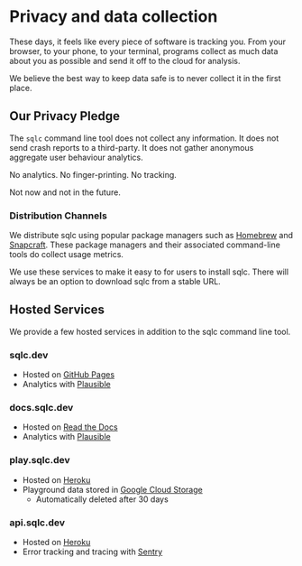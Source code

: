 # Privacy and data collection

These days, it feels like every piece of software is tracking you. From your
browser, to your phone, to your terminal, programs collect as much data about
you as possible and send it off to the cloud for analysis.

We believe the best way to keep data safe is to never collect it in the first
place.

## Our Privacy Pledge

The `sqlc` command line tool does not collect any information. It
does not send crash reports to a third-party. It does not gather anonymous
aggregate user behaviour analytics.

No analytics. 
No finger-printing.
No tracking.

Not now and not in the future.

### Distribution Channels

We distribute sqlc using popular package managers such as
[Homebrew](https://brew.sh/) and [Snapcraft](https://snapcraft.io/). These
package managers and their associated command-line tools do collect usage
metrics.

We use these services to make it easy to for users to install sqlc. There will
always be an option to download sqlc from a stable URL.

## Hosted Services

We provide a few hosted services in addition to the sqlc command line tool.

### sqlc.dev

* Hosted on [GitHub Pages](https://pages.github.com/)
* Analytics with [Plausible](https://plausible.io/privacy-focused-web-analytics)

### docs.sqlc.dev

* Hosted on [Read the Docs](https://readthedocs.org/)
* Analytics with [Plausible](https://plausible.io/privacy-focused-web-analytics)

### play.sqlc.dev

* Hosted on [Heroku](https://heroku.com)
* Playground data stored in [Google Cloud Storage](https://cloud.google.com/storage)
  * Automatically deleted after 30 days

### api.sqlc.dev

* Hosted on [Heroku](https://heroku.com)
* Error tracking and tracing with [Sentry](https://sentry.io)
